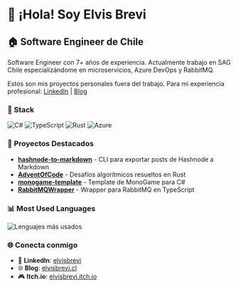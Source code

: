 # 👋 ¡Hola! Soy Elvis Brevi

## 🏠 Software Engineer de Chile

Software Engineer con 7+ años de experiencia. Actualmente trabajo en SAG Chile especializándome en microservicios, Azure DevOps y RabbitMQ.

Estos son mis proyectos personales fuera del trabajo. Para mi experiencia profesional: [LinkedIn](https://www.linkedin.com/in/elvisbrevi/) | [Blog](https://www.elvisbrevi.cl/about)

### 🔧 Stack

![C#](https://img.shields.io/badge/-C%23-239120?style=flat-square&logo=c-sharp&logoColor=white)
![TypeScript](https://img.shields.io/badge/-TypeScript-3178C6?style=flat-square&logo=typescript&logoColor=white)
![Rust](https://img.shields.io/badge/-Rust-000000?style=flat-square&logo=rust&logoColor=white)
![Azure](https://img.shields.io/badge/-Azure-0078D4?style=flat-square&logo=microsoft-azure&logoColor=white)

### 🚀 Proyectos Destacados

- **[hashnode-to-markdown](https://github.com/elvisbrevi/hashnode-to-markdown)** - CLI para exportar posts de Hashnode a Markdown
- **[AdventOfCode](https://github.com/elvisbrevi/AdventOfCode)** - Desafíos algorítmicos resueltos en Rust
- **[monogame-template](https://github.com/elvisbrevi/monogame-template)** - Template de MonoGame para C#
- **[RabbitMQWrapper](https://github.com/elvisbrevi/RabbitMQWrapper)** - Wrapper para RabbitMQ en TypeScript

### 📊 Most Used Languages

![Lenguajes más usados](https://github-readme-stats.vercel.app/api/top-langs/?username=elvisbrevi&layout=compact&theme=vue-dark&hide_border=true)

### 🌐 Conecta conmigo

- 💼 **LinkedIn**: [elvisbrevi](https://www.linkedin.com/in/elvisbrevi/)
- 🌐 **Blog**: [elvisbrevi.cl](https://www.elvisbrevi.cl)
- 🎮 **Itch.io**: [elvisbrevi.itch.io](https://elvisbrevi.itch.io/)
